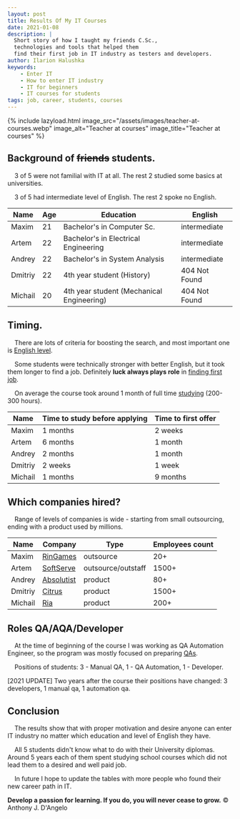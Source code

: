 ```yaml
---
layout: post
title: Results Of My IT Courses
date: 2021-01-08
description: |
  Short story of how I taught my friends C.Sc., 
  technologies and tools that helped them
  find their first job in IT industry as testers and developers.
author: Ilarion Halushka
keywords:
    - Enter IT
    - How to enter IT industry
    - IT for beginners
    - IT courses for students
tags: job, career, students, courses
---
```


{% include lazyload.html image_src="/assets/images/teacher-at-courses.webp" image_alt="Teacher at courses" image_title="Teacher at courses" %}

## Background of ~~friends~~ students.

&nbsp;&nbsp;&nbsp; 3 of 5 were not familial with IT at all. The rest 2 studied some basics at universities.

&nbsp;&nbsp;&nbsp; 3 of 5 had intermediate level of English. The rest 2 spoke no English.

Name | Age | Education | English 
--- | --- | --- | --- 
Maxim | 21 | Bachelor's in Computer Sc. | intermediate
Artem | 22 | Bachelor's in Electrical Engineering | intermediate
Andrey | 22 | Bachelor's in System Analysis | intermediate
Dmitriy | 22 | 4th year student (History) | 404 Not Found
Michail | 20 | 4th year student (Mechanical Engineering) | 404 Not Found

## Timing.

&nbsp;&nbsp;&nbsp; There are lots of criteria for boosting the search, and most important one is
<a target="_blank" href="/Learning-Multiple-Foreign-Languages">English level</a>.

&nbsp;&nbsp;&nbsp; Some students were technically stronger with better English,
but it took them longer to find a job.
Definitely **luck always plays role** in
<a target="_blank" href="/How-To-Find-The-First-Job">finding first job</a>.

&nbsp;&nbsp;&nbsp; On average the course took around 1 month of full time
<a target="_blank" href="/What-And-How-I-Taught-At-My-IT-Courses">studying</a>
(200-300 hours).

Name | Time to study before applying | Time to first offer
--- | --- | ---
Maxim | 1 months | 2 weeks
Artem | 6 months | 1 month
Andrey | 2 months | 1 month
Dmitriy | 2 weeks | 1 week
Michail | 1 months | 9 months

## Which companies hired?

&nbsp;&nbsp;&nbsp; Range of levels of companies is wide - starting from small outsourcing, ending with a product used by millions.

Name | Company | Type | Employees count
--- | --- | --- | ---
Maxim | [RinGames](https://jobs.dou.ua/companies/ringames/) | outsource | 20+
Artem | [SoftServe](https://jobs.dou.ua/companies/softserve/) | outsource/outstaff | 1500+
Andrey | [Absolutist](https://jobs.dou.ua/companies/absolutist/) | product | 80+
Dmitriy | [Citrus](https://jobs.dou.ua/companies/citrus-ua/) | product | 1500+
Michail | [Ria](https://jobs.dou.ua/companies/ria/) | product | 200+

## Roles QA/AQA/Developer

&nbsp;&nbsp;&nbsp; At the time of beginning of the course I was working as QA Automation Engineer,
so the program was mostly focused on preparing <a target="_blank" href="/vacancies-analysis-for-QA-Engineers">QAs</a>.

&nbsp;&nbsp;&nbsp;  Positions of students: 3 - Manual QA, 1 - QA Automation, 1 - Developer.

[2021 UPDATE] Two years after the course their positions have changed: 3 developers, 1 manual qa, 1 automation qa.

## Conclusion

&nbsp;&nbsp;&nbsp; The results show that with proper motivation and desire anyone can
enter IT industry no matter which education and level of English they have.

&nbsp;&nbsp;&nbsp; All 5 students didn't know what to do with their University diplomas.
Around 5 years each of them spent studying school courses which did not lead them to
a desired and well paid job.

&nbsp;&nbsp;&nbsp; In future I hope to update the tables with more people 
who found their new career path in IT.

**Develop a passion for learning. If you do, you will never cease to grow.** © Anthony J. D'Angelo
